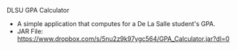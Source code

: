 DLSU GPA Calculator

- A simple application that computes for a De La Salle student's GPA.
- JAR File: https://www.dropbox.com/s/5nu2z9k97ygc564/GPA_Calculator.jar?dl=0
